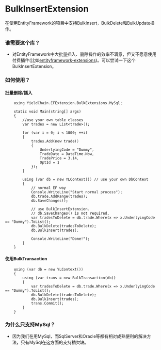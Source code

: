 # BulkInsertExtension
在使用EntityFramework的项目中支持BulkInsert，BulkDelete和BulkUpdate操作。

### 谁需要这个库？
- 对EntityFramework中大批量插入、删除操作的效率不满意，但又不愿意使用付费插件(比如[entityframework-extensions](http://entityframework-extensions.net/))。可以尝试一下这个BulkInsertExtension。

### 如何使用？

#### 批量删除/插入
```CSharp
    using YieldChain.EFExtension.BulkExtensions.MySql;
    
    static void Main(string[] args)
    {
        //use your own table classes
        var trades = new List<trade>();

        for (var i = 0; i < 1000; ++i)
        {
            trades.Add(new trade()
            {
                UnderlyingCode = "Dummy",
                TradeDate = DateTime.Now,
                TradePrice = 3.14,
                OptId = 1
            });
        }           

        using (var db = new YLContext()) // use your own DbContext
        {
            // normal EF way
            Console.WriteLine("Start normal process");
            db.trade.AddRange(trades);
            db.SaveChanges();
            
            // use BulkInsertExtension. 
            // db.SaveChanges() is not required.
            var tradesToDelete = db.trade.Where(x => x.UnderlyingCode == "Dummy").ToList();
            db.BulkDelete(tradesToDelete);
            db.BulkInsert(trades);
            
            Console.WriteLine("Done!");
        }
    }

```

#### 使用BulkTransaction
```CSharp
    using (var db = new YLContext())
    {
        using (var trans = new BulkTransaction(db))
        {
            var tradesToDelete = db.trade.Where(x => x.UnderlyingCode == "Dummy").ToList();
            db.BulkDelete(tradesToDelete);
            db.BulkInsert(trades);
            trans.Commit();
        }
    }
```


### 为什么只支持MySql？
- 因为我们在用MySql，而SqlServer和Oracle等都有相对成熟便利的解决方法，只有MySql在这方面的支持稍欠缺。
